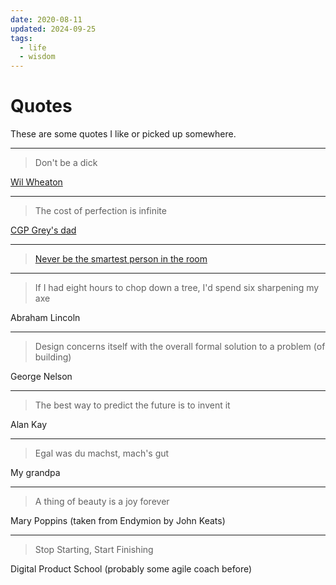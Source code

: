 ```yaml
---
date: 2020-08-11
updated: 2024-09-25
tags:
  - life
  - wisdom
---
```


# Quotes

These are some quotes I like or picked up somewhere.

---

> Don't be a dick

[Wil Wheaton](http://www.wheatonslaw.com/)

---

> The cost of perfection is infinite

[CGP Grey's dad](https://youtu.be/ua4QMFQATco?t=1020)

---

> [Never be the smartest person in the room](https://www.executiveforum.com/never-be-the-smartest-person-in-the-room/#:~:text=%E2%80%9CIf%20you're%20the%20smartest,who%20are%20smarter%20than%20you.)

---

> If I had eight hours to chop down a tree, I'd spend six sharpening my axe

Abraham Lincoln

---

>Design concerns itself with the overall formal solution to a problem (of building)

George Nelson

---

> The best way to predict the future is to invent it

Alan Kay

---

> Egal was du machst, mach's gut

My grandpa

---

> A thing of beauty is a joy forever

Mary Poppins (taken from Endymion by John Keats)

---

> Stop Starting, Start Finishing

Digital Product School (probably some agile coach before)